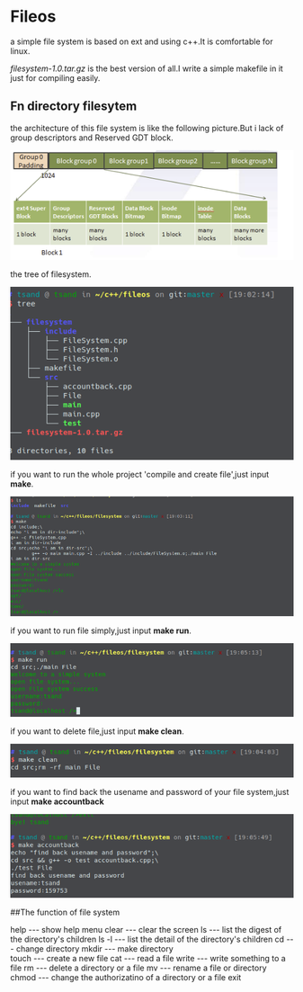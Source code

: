 # Fileos
 a simple file system is based on ext and using c++.It is comfortable for linux.

*filesystem-1.0.tar.gz* is the best version of all.I write a simple makefile in it just for compiling easily.

## Fn directory filesytem

 the architecture of this file system is like the following picture.But i lack of group descriptors and Reserved GDT block.
 
 ![](/picture/architecture.png)

 the tree of filesystem.
 
 ![](/picture/tree.png)
 
 if you want to run the whole project 'compile and create file',just input **make**.
 
 ![](/picture/make.png)
 
 if you want to run file simply,just input **make run**.

 ![](/picture/run.png)

 if you want to delete file,just input **make clean**.
 
 ![](/picture/clean.png)

 if you want to find back the usename and password of your file system,just input **make accountback**
 
 ![](/picture/accountback.png)
 
 ##The function of file system
 
   help    ---  show help menu
   clear   ---  clear the screen
   ls      ---  list the digest of the directory's children 
   ls -l   ---  list the detail of the directory's children 
   cd      ---  change directory 
   mkdir   ---  make directory   
   touch   ---  create a new file 
   cat     ---  read a file 
   write   ---  write something to a file 
   rm      ---  delete a directory or a file 
   mv      ---  rename a file or directory 
   chmod   ---  change the authorizatino of a directory or a file 
   exit 
